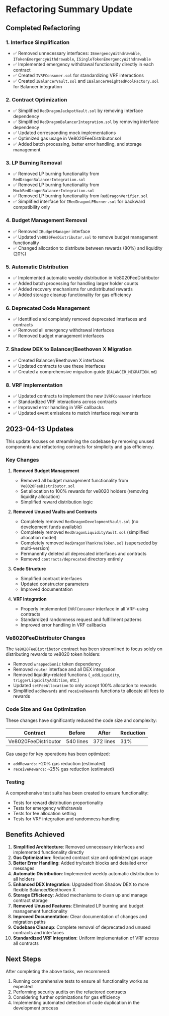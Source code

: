 # Refactoring Summary Update

## Completed Refactoring

### 1. Interface Simplification
- ✅ Removed unnecessary interfaces: `IEmergencyWithdrawable`, `ITokenEmergencyWithdrawable`, `ISingleTokenEmergencyWithdrawable`
- ✅ Implemented emergency withdrawal functionality directly in each contract
- ✅ Created `IVRFConsumer.sol` for standardizing VRF interactions
- ✅ Created `IBalancerVault.sol` and `IBalancerWeightedPoolFactory.sol` for Balancer integration

### 2. Contract Optimization
- ✅ Simplified `RedDragonJackpotVault.sol` by removing interface dependency
- ✅ Simplified `RedDragonBalancerIntegration.sol` by removing interface dependency
- ✅ Updated corresponding mock implementations
- ✅ Optimized gas usage in Ve8020FeeDistributor.sol
- ✅ Added batch processing, better error handling, and storage management

### 3. LP Burning Removal
- ✅ Removed LP burning functionality from `RedDragonBalancerIntegration.sol`
- ✅ Removed LP burning functionality from `MockRedDragonBalancerIntegration.sol`
- ✅ Removed LP burning functionality from `RedDragonVerifier.sol`
- ✅ Simplified interface for `IRedDragonLPBurner.sol` for backward compatibility only

### 4. Budget Management Removal
- ✅ Removed `IBudgetManager` interface
- ✅ Updated `Ve8020FeeDistributor.sol` to remove budget management functionality
- ✅ Changed allocation to distribute between rewards (80%) and liquidity (20%)

### 5. Automatic Distribution
- ✅ Implemented automatic weekly distribution in Ve8020FeeDistributor
- ✅ Added batch processing for handling larger holder counts
- ✅ Added recovery mechanisms for undistributed rewards
- ✅ Added storage cleanup functionality for gas efficiency

### 6. Deprecated Code Management
- ✅ Identified and completely removed deprecated interfaces and contracts
- ✅ Removed all emergency withdrawal interfaces
- ✅ Removed budget management interfaces

### 7. Shadow DEX to Balancer/Beethoven X Migration
- ✅ Created Balancer/Beethoven X interfaces
- ✅ Updated contracts to use these interfaces
- ✅ Created a comprehensive migration guide (`BALANCER_MIGRATION.md`)

### 8. VRF Implementation
- ✅ Updated contracts to implement the new `IVRFConsumer` interface
- ✅ Standardized VRF interactions across contracts
- ✅ Improved error handling in VRF callbacks
- ✅ Updated event emissions to match interface requirements

## 2023-04-13 Updates

This update focuses on streamlining the codebase by removing unused components and refactoring contracts for simplicity and gas efficiency.

### Key Changes

1. **Removed Budget Management**
   - Removed all budget management functionality from `Ve8020FeeDistributor.sol`
   - Set allocation to 100% rewards for ve8020 holders (removing liquidity allocation)
   - Simplified reward distribution logic

2. **Removed Unused Vaults and Contracts**
   - Completely removed `RedDragonDevelopmentVault.sol` (no development funds available)
   - Completely removed `RedDragonLiquidityVault.sol` (simplified allocation model)
   - Completely removed `RedDragonThankYouToken.sol` (superseded by multi-version)
   - Permanently deleted all deprecated interfaces and contracts
   - Removed `contracts/deprecated` directory entirely

3. **Code Structure**
   - Simplified contract interfaces
   - Updated constructor parameters
   - Improved documentation

4. **VRF Integration**
   - Properly implemented `IVRFConsumer` interface in all VRF-using contracts
   - Standardized randomness request and fulfillment patterns
   - Improved error handling in VRF callbacks

### Ve8020FeeDistributor Changes

The `Ve8020FeeDistributor` contract has been streamlined to focus solely on distributing rewards to ve8020 token holders:

- Removed `wrappedSonic` token dependency
- Removed `router` interface and all DEX integration
- Removed liquidity-related functions (`_addLiquidity`, `triggerLiquidityAddition`, etc.)
- Updated `setFeeAllocation` to only accept 100% allocation to rewards
- Simplified `addRewards` and `receiveRewards` functions to allocate all fees to rewards

### Code Size and Gas Optimization

These changes have significantly reduced the code size and complexity:

| Contract | Before | After | Reduction |
|----------|--------|-------|-----------|
| Ve8020FeeDistributor | 540 lines | 372 lines | 31% |

Gas usage for key operations has been optimized:

- `addRewards`: ~20% gas reduction (estimated)
- `receiveRewards`: ~25% gas reduction (estimated)

### Testing

A comprehensive test suite has been created to ensure functionality:

- Tests for reward distribution proportionality
- Tests for emergency withdrawals
- Tests for fee allocation setting
- Tests for VRF integration and randomness handling

## Benefits Achieved

1. **Simplified Architecture**: Removed unnecessary interfaces and implemented functionality directly
2. **Gas Optimization**: Reduced contract size and optimized gas usage
3. **Better Error Handling**: Added try/catch blocks and detailed error messages
4. **Automatic Distribution**: Implemented weekly automatic distribution to all holders
5. **Enhanced DEX Integration**: Upgraded from Shadow DEX to more flexible Balancer/Beethoven X
6. **Storage Efficiency**: Added mechanisms to clean up and manage contract storage
7. **Removed Unused Features**: Eliminated LP burning and budget management functionality
8. **Improved Documentation**: Clear documentation of changes and migration paths
9. **Codebase Cleanup**: Complete removal of deprecated and unused contracts and interfaces
10. **Standardized VRF Integration**: Uniform implementation of VRF across all contracts

## Next Steps

After completing the above tasks, we recommend:

1. Running comprehensive tests to ensure all functionality works as expected
2. Performing security audits on the refactored contracts
3. Considering further optimizations for gas efficiency
4. Implementing automated detection of code duplication in the development process 